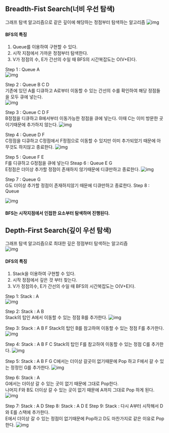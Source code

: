 ## Breadth-Fist Search(너비 우선 탐색)
그래프 탐색 알고리즘으로 같은 깊이에 해당하는 정점부터 탐색하는 알고리즘
![img](../img/0.bfs.PNG)
  
#### BFS의 특징
1. Queue를 이용하여 구현할 수 있다.
2. 시작 지점에서 가까운 정점부터 탐색한다.
3. V가 정점의 수, E가 간선의 수일 때 BFS의 시간복잡도는 O(V+E)다.
  
Step 1 : Queue A  
![img](../img/1.bfs.png)  

Step 2 : Queue B C D  
기존에 있던 A를 디큐하고 A로부터 이동할 수 있는 간선의 수를 확인하여 해당 정점들을 모두 큐에 넣는다.  
![img](../img/2.bfs.png)  

Step 3 : Queue C D F  
  B정점을 디큐하고 B에서부터 이동가능한 정점을 큐에 넣는다. 이때 C는 이미 방문한 곳이기때문에 추가하지 않는다.
![img](../img/3.bfs.png)

Step 4 : Queue  D F  
C정점을 디큐하고 C정점에서 F정점으로 이동할 수 있지만 이미 추가되었기 때문에 아무것도 하지않고 종료한다.
![img](../img/4.bfs.png)  

Step 5 : Queue  F E  
F를 디큐하고 G정점을 큐에 넣는다
Steap 6 : Queue  E G  
E정점은 더이상 추가할 정점이 존재하지 않기때문에 디큐만하고 종료한다.
![img](../img/5.bfs.png)

Step 7 : Queue  G  
G도 더이상 추가할 정점이 존재하지않기 때문에 디큐만하고 종료한다.
Step 8 : Queue  

![img](../img/6.bfs.png)  
#### BFS는 시작지점에서 인접한 요소부터 탐색하며 진행된다.

## Depth-First Search(깊이 우선 탐색)
그래프 탐색 알고리즘으로 최대한 깊은 정점부터 탐색하는 알고리즘  
![img](../img/0.dfs.PNG)  
  
#### DFS의 특징  
1. Stack을 이용하여 구현할 수 있다.
2. 시작 정점에서 깊은 것 부터 찾는다.
3. V가 정점의수, E가 간선의 수일 때 BFS의 시간복잡도는 O(V+E)다.  
  
  
Step 1: Stack : A  
![img](../img/1.dfs.png)  

Step 2: Stack : A B  
Stack의 탑인 A에서 이동할 수 있는 정점 B를 추가한다.
![img](../img/2.dfs.png)  

Step 3: Stack : A B F 
Stack의 탑인 B를 참고하여 이동할 수 있는 정점 F를 추가한다.
![img](../img/3.dfs.png)  
  
Step 4: Stack : A B F C 
Stack의 탑인 F를 참고하여 이동할 수 있는 정점 C를 추가한다.
![img](../img/4.dfs.png)  
  
Step 5: Stack : A B F G 
C에서는 더이상 갈곳이 없기때문에 Pop 하고 F에서 갈 수 있는 정정인 G를 추가한다.
![img](../img/5.dfs.png)  
  
Step 6: Stack : A  
G에서는 더이상 갈 수 있는 곳이 없기 때문에 그대로 Pop한다.  
나머지 F와 B도 더이상 갈 수 있는 곳이 없기 때문에 A까지 그대로 Pop 하게 된다.
![img](../img/6.dfs.png)  
  
 Step 7: Stack : A  D
 Step 8: Stack : A  D  E
 Step 9: Stack : 
다시 A부터 시작해서 D와 E를 스택에 추가한다.  
E에서 더이상 갈 수 있는 정점이 없기때문에 Pop하고 D도 마찬가지로 같은 이유로 Pop한다.
![img](../img/7.dfs.png)  
  
 
